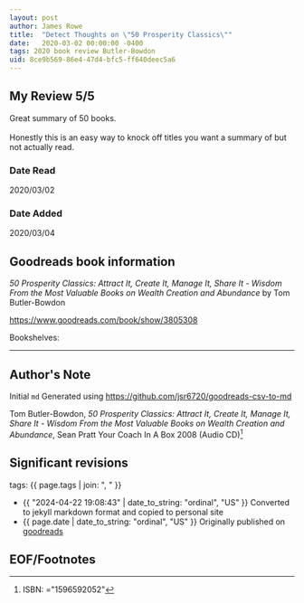 ```yaml
---
layout: post
author: James Rowe
title:  "Detect Thoughts on \"50 Prosperity Classics\""
date:   2020-03-02 00:00:00 -0400
tags: 2020 book review Butler-Bowdon 
uid: 8ce9b569-86e4-47d4-bfc5-ff640deec5a6
---
```




## My Review 5/5

Great summary of 50 books.<br/><br/>Honestly this is an easy way to knock off titles you want a summary of but not actually read.

### Date Read
2020/03/02

### Date Added
2020/03/04

## Goodreads book information

*50 Prosperity Classics: Attract It, Create It, Manage It, Share It - Wisdom From the Most Valuable Books on Wealth Creation and Abundance* by Tom Butler-Bowdon

https://www.goodreads.com/book/show/3805308

Bookshelves: 

---

## Author's Note

Initial `md` Generated using https://github.com/jsr6720/goodreads-csv-to-md

Tom Butler-Bowdon, *50 Prosperity Classics: Attract It, Create It, Manage It, Share It - Wisdom From the Most Valuable Books on Wealth Creation and Abundance*, Sean Pratt Your Coach In A Box 2008 (Audio CD)[^1]

## Significant revisions

tags: {{ page.tags | join: ", " }} <!-- todo move this somewhere -->

- {{ "2024-04-22 19:08:43" | date_to_string: "ordinal", "US" }} Converted to jekyll markdown format and copied to personal site
- {{ page.date | date_to_string: "ordinal", "US" }} Originally published on [goodreads](https://www.goodreads.com)

## EOF/Footnotes

[^1]: ISBN: ="1596592052"
